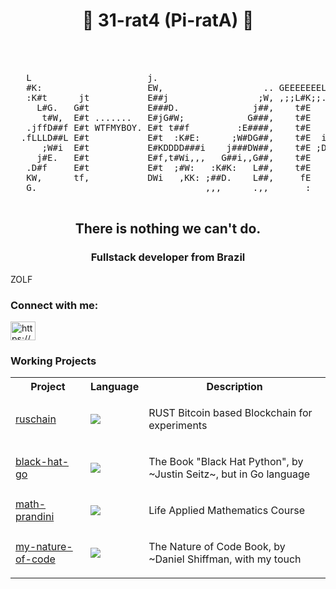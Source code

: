 <strong><h1 align="center">💾 31-rat4 (Pi-ratA) 💾</h1></strong>
<pre align="center">
                                                                       
                                                                       
                                                                   .   
   L                      j.                                      ,W   
   #K:                    EW,                   .. GEEEEEEEL     i##   
   :K#t      jt           E##j                 ;W, ,;;L#K;;.    f###   
     L#G.   G#t           E###D.              j##,    t#E      G####   
      t#W,  E#t .......   E#jG#W;            G###,    t#E    .K#Ki##   
   .jffD##f E#t WTFMYBOY. E#t t##f         :E####,    t#E   ,W#D.,##   
  .fLLLD##L E#t           E#t  :K#E:      ;W#DG##,    t#E  i##E,,i##,  
      ;W#i  E#t           E#KDDDD###i    j###DW##,    t#E ;DDDDDDE##DGi
     j#E.   E#t           E#f,t#Wi,,,   G##i,,G##,    t#E        ,##   
   .D#f     E#t           E#t  ;#W:   :K#K:   L##,    t#E        ,##   
   KW,      tf,           DWi   ,KK: ;##D.    L##,     fE        .E#   
   G.                                ,,,      .,,       :          t   
                                                                       
</pre>
<h2 align="center">There is nothing we can't do. </h2>
<h3 align="center">Fullstack developer from Brazil</h3>
<p>ZOLF</p>
<h3 align="left">Connect with me:</h3>
<p align="left">
<a href="https://linkedin.com/in/https://www.linkedin.com/in/pirata/" target="blank"><img align="center" src="https://raw.githubusercontent.com/rahuldkjain/github-profile-readme-generator/master/src/images/icons/Social/linked-in-alt.svg" alt="https://www.linkedin.com/in/pirata/" height="30" width="40" /></a>
</p>

<section>
  <h3>Working Projects</h3>
  <table>
    <tr>
       <th>
        Project
      </th>
      <th>
        Language
      </th>    
       <th>
        Description
      </th>     
    </tr>
    <tr> 
      <td>
        <a href="https://github.com/31-rat4/ruschain">ruschain</a>
      </td>
      <td>
         <img src="https://cdn.jsdelivr.net/gh/devicons/devicon@latest/icons/rust/rust-original.svg" />   
      </td> 
        <td>
        <p>RUST Bitcoin based Blockchain for experiments</p>
      </td>
    </tr>
     <tr> 
      <td>
        <a href="https://github.com/31-rat4/black-hat-go">black-hat-go</a>
      </td>
      <td>
        <img src="https://cdn.jsdelivr.net/gh/devicons/devicon@latest/icons/go/go-original.svg" />
      </td> 
        <td>
        <p>The Book "Black Hat Python", by ~Justin Seitz~, but in Go language</p>
      </td>
    </tr>
    <tr> 
      <td>
        <a href="https://github.com/31-rat4/math-prandini">math-prandini</a>
      </td>
      <td>
       <img src="https://cdn.jsdelivr.net/gh/devicons/devicon@latest/icons/python/python-original.svg" />
      </td> 
        <td>
        <p>Life Applied Mathematics Course</p>
      </td>
    </tr>
        <tr> 
      <td>
        <a href="https://github.com/31-rat4/my-nature-of-code">my-nature-of-code</a>
      </td>
      <td>
       <img src="https://cdn.jsdelivr.net/gh/devicons/devicon@latest/icons/javascript/javascript-original.svg" />
      </td> 
        <td>
        <p>The Nature of Code Book, by ~Daniel Shiffman, with my touch</p>
      </td>
    </tr>
  </table>
  
</section>



          
